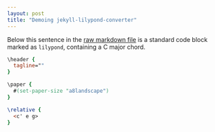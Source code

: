 ```yaml
---
layout: post
title: "Demoing jekyll-lilypond-converter"
---
```


Below this sentence in the [raw markdown file](https://github.com/mikeknep/mikeknep.github.io/blob/source/_posts/2017-08-19-demoing-jlc.md) is a standard code block marked as `lilypond`, containing a C major chord.

```lilypond
\header {
  tagline=""
}

\paper {
  #(set-paper-size "a8landscape")
}

\relative {
  <c' e g>
}
```
